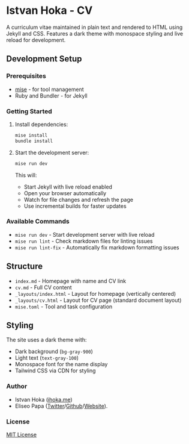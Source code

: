 # Istvan Hoka - CV

A curriculum vitae maintained in plain text and rendered to HTML using Jekyll and CSS. Features a dark theme with monospace styling and live reload for development.

## Development Setup

### Prerequisites

- [mise](https://mise.jdx.dev/) - for tool management
- Ruby and Bundler - for Jekyll

### Getting Started

1. Install dependencies:

   ```bash
   mise install
   bundle install
   ```

2. Start the development server:

   ```bash
   mise run dev
   ```

   This will:
   - Start Jekyll with live reload enabled
   - Open your browser automatically
   - Watch for file changes and refresh the page
   - Use incremental builds for faster updates

### Available Commands

- `mise run dev` - Start development server with live reload
- `mise run lint` - Check markdown files for linting issues
- `mise run lint-fix` - Automatically fix markdown formatting issues

## Structure

- `index.md` - Homepage with name and CV link
- `cv.md` - Full CV content
- `_layouts/index.html` - Layout for homepage (vertically centered)
- `_layouts/cv.html` - Layout for CV page (standard document layout)
- `mise.toml` - Tool and task configuration

## Styling

The site uses a dark theme with:

- Dark background (`bg-gray-900`)
- Light text (`text-gray-100`)
- Monospace font for the name display
- Tailwind CSS via CDN for styling

### Author

- Istvan Hoka ([ihoka.me](http://www.ihoka.me))
- Eliseo Papa ([Twitter](http://twitter.com/elipapa)/[Github](http://github.com/elipapa)/[Website](https://elipapa.github.io)).

### License

[MIT License](https://github.com/elipapa/markdown-cv/blob/master/LICENSE)
